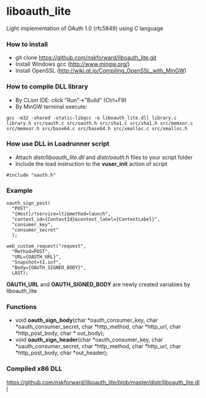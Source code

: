# liboauth_lite
Light implementation of OAuth 1.0 (rfc5849) using C language

### How to install
- git clone https://github.com/nskforward/liboauth_lite.git
- Install Windows gcc (http://www.mingw.org/)
- Install OpenSSL (http://wiki.qt.io/Compiling_OpenSSL_with_MinGW)

### How to compile DLL library
- By CLion IDE: click "Run"->"Build" (Ctrl+F9)
- By MinGW terminal execute:
```
gcc -m32 -shared -static-libgcc -o liboauth_lite.dll library.c library.h src/oauth.c src/oauth.h src/sha1.c src/sha1.h src/memxor.c src/memxor.h src/base64.c src/base64.h src/xmalloc.c src/xmalloc.h
```

### How use DLL in Loadrunner script
- Attach *distr/liboauth_lite.dll* and *distr/oauth.h* files to your script folder
- Include the load instruction to the **vuser_init** action of script
```
#include "oauth.h"
```

### Example
```
oauth_sign_post(
  "POST",
  "{Host}/?service=lti&method=launch",
  "context_id={ContextId}&context_label={ContextLabel}",
  "consumer_key",
  "consumer_secret"
  );
	
web_custom_request("request",
  "Method=POST",
  "URL={OAUTH_URL}",
  "Snapshot=t1.inf",
  "Body={OAUTH_SIGNED_BODY}",
  LAST);
```
**OAUTH_URL** and **OAUTH_SIGNED_BODY** are newly created variables by liboauth_lite 

### Functions
- void **oauth_sign_body**(char *oauth_consumer_key, char *oauth_consumer_secret, char *http_method, char *http_url, char *http_post_body, char * out_body);
- void **oauth_sign_header**(char *oauth_consumer_key, char *oauth_consumer_secret, char *http_method, char *http_url, char *http_post_body, char *out_header);

### Compiled x86 DLL
https://github.com/nskforward/liboauth_lite/blob/master/distr/liboauth_lite.dll